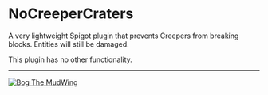 # NoCreeperCraters
A very lightweight Spigot plugin that prevents Creepers from breaking blocks. Entities will still be damaged.

This plugin has no other functionality.

---

[![Bog The MudWing](https://blog.macver.org/content/images/2025/07/Stamp-Colored-Small-Shadow.png)](https://blog.macver.org/about-me)
